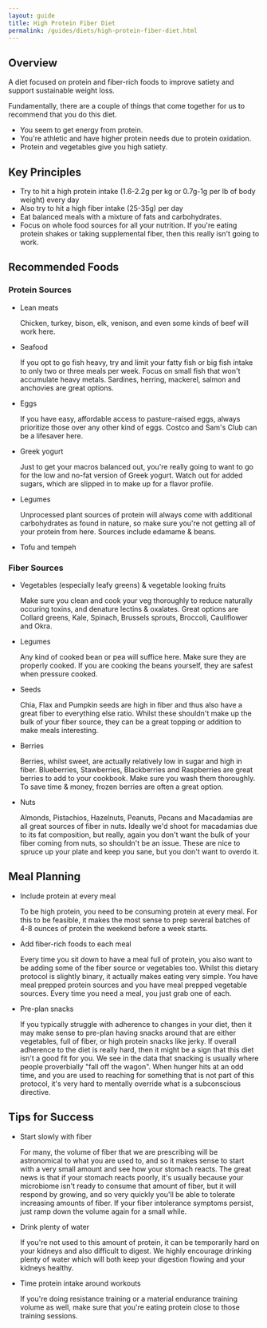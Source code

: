 ```yaml
---
layout: guide
title: High Protein Fiber Diet
permalink: /guides/diets/high-protein-fiber-diet.html
---
```


## Overview
A diet focused on protein and fiber-rich foods to improve satiety and support sustainable weight loss.

Fundamentally, there are a couple of things that come together for us to recommend that you do this diet.
- You seem to get energy from protein.
- You're athletic and have higher protein needs due to protein oxidation.
- Protein and vegetables give you high satiety. 

## Key Principles
- Try to hit a high protein intake (1.6-2.2g per kg or 0.7g-1g per lb of body weight) every day
- Also try to hit a high fiber intake (25-35g) per day
- Eat balanced meals with a mixture of fats and carbohydrates.
- Focus on whole food sources for all your nutrition. If you're eating protein shakes or taking supplemental fiber, then this really isn't going to work. 

## Recommended Foods
### Protein Sources
- Lean meats

  Chicken, turkey, bison, elk, venison, and even some kinds of beef will work here. 
- Seafood
  
  If you opt to go fish heavy, try and limit your fatty fish or big fish intake to only two or three meals per week. Focus on small fish that won't accumulate heavy metals.  Sardines, herring, mackerel, salmon and anchovies are great options.
- Eggs

  If you have easy, affordable access to pasture-raised eggs, always prioritize those over any other kind of eggs. Costco and Sam's Club can be a lifesaver here.
- Greek yogurt

  Just to get your macros balanced out, you're really going to want to go for the low and no-fat version of Greek yogurt. Watch out for added sugars, which are slipped in to make up for a flavor profile. 
- Legumes

  Unprocessed plant sources of protein will always come with additional carbohydrates as found in nature, so make sure you're not getting all of your protein from here. Sources include edamame & beans. 
- Tofu and tempeh

### Fiber Sources
- Vegetables (especially leafy greens) & vegetable looking fruits

  Make sure you clean and cook your veg thoroughly to reduce naturally occuring toxins, and denature lectins & oxalates. Great options are Collard greens, Kale, Spinach, Brussels sprouts, Broccoli, Cauliflower and Okra.
  
- Legumes

  Any kind of cooked bean or pea will suffice here. Make sure they are properly cooked. If you are cooking the beans yourself, they are safest when pressure cooked.
- Seeds

  Chia, Flax and Pumpkin seeds are high in fiber and thus also have a great fiber to everything else ratio. Whilst these shouldn't make up the bulk of your fiber source, they can be a great topping or addition to make meals interesting.
- Berries

  Berries, whilst sweet, are actually relatively low in sugar and high in fiber. Blueberries, Stawberries, Blackberries and Raspberries are great berries to add to your cookbook. Make sure you wash them thoroughly. To save time & money, frozen berries are often a great option.
- Nuts

  Almonds, Pistachios, Hazelnuts, Peanuts, Pecans and Macadamias are all great sources of fiber in nuts. Ideally we'd shoot for macadamias due to its fat composition, but really, again you don't want the bulk of your fiber coming from nuts, so shouldn't be an issue. These are nice to spruce up your plate and keep you sane, but you don't want to overdo it. 

## Meal Planning
- Include protein at every meal

  To be high protein, you need to be consuming protein at every meal. For this to be feasible, it makes the most sense to prep several batches of 4-8 ounces of protein the weekend before a week starts.
  
- Add fiber-rich foods to each meal

  Every time you sit down to have a meal full of protein, you also want to be adding some of the fiber source or vegetables too. Whilst this dietary protocol is slightly binary, it actually makes eating very simple. You have meal prepped protein sources and you have meal prepped vegetable sources. Every time you need a meal, you just grab one of each.
  
- Pre-plan snacks

  If you typically struggle with adherence to changes in your diet, then it may make sense to pre-plan having snacks around that are either vegetables, full of fiber, or high protein snacks like jerky. If overall adherence to the diet is really hard, then it might be a sign that this diet isn't a good fit for you. We see in the data that snacking is usually where people proverbially "fall off the wagon". When hunger hits at an odd time, and you are used to reaching for something that is not part of this protocol, it's very hard to mentally override what is a subconscious directive. 

## Tips for Success
- Start slowly with fiber

  For many, the volume of fiber that we are prescribing will be astronomical to what you are used to, and so it makes sense to start with a very small amount and see how your stomach reacts. The great news is that if your stomach reacts poorly, it's usually because your microbiome isn't ready to consume that amount of fiber, but it will respond by growing, and so very quickly you'll be able to tolerate increasing amounts of fiber. If your fiber intolerance symptoms persist, just ramp down the volume again for a small while. 

   
- Drink plenty of water

  If you're not used to this amount of protein, it can be temporarily hard on your kidneys and also difficult to digest. We highly encourage drinking plenty of water which will both keep your digestion flowing and your kidneys healthy.
  
- Time protein intake around workouts

  If you're doing resistance training or a material endurance training volume as well, make sure that you're eating protein close to those training sessions. 
